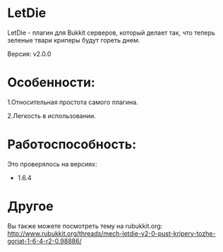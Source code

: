 # LetDie
LetDie - плагин для Bukkit серверов, который делает так, что теперь зеленые твари криперы будут гореть днем.

Версия: v2.0.0

# Особенности:

1.Относительная простота самого плагина.

2.Легкость в использовании.

# Работоспособность:

Это проверялось на версиях:

* 1.6.4

# Другое

Вы также можете посмотреть тему на rubukkit.org: http://www.rubukkit.org/threads/mech-letdie-v2-0-pust-kripery-tozhe-gorjat-1-6-4-r2-0.98886/
